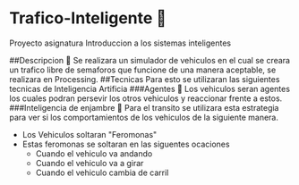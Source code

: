 # Trafico-Inteligente :car:
Proyecto asignatura Introduccion a los sistemas inteligentes

##Descripcion :page_facing_up:
Se realizara un simulador de vehiculos en el cual se creara un trafico libre de semaforos que funcione de una manera aceptable,
se realizara en Processing.
##Tecnicas
Para esto se utilizaran las siguientes tecnicas de Inteligencia Artificia
###Agentes :runner:
Los vehiculos seran agentes los cuales podran persevir los otros vehiculos y reaccionar frente a estos.
###Inteligencia de enjambre :bug:
Para el transito se utilizara esta estrategia para ver si los comportamientos de los vehiculos de la siguiente manera.
* Los Vehiculos soltaran "Feromonas"
* Estas feromonas se soltaran en las siguentes ocaciones
  * Cuando el vehiculo va andando
  * Cuando el vehiculo va a girar
  * Cuando el vehiculo cambia de carril

